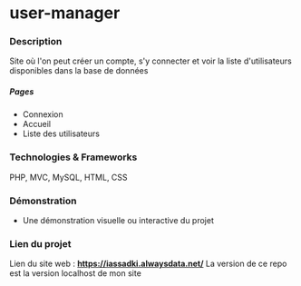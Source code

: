 ﻿# user-manager

### Description
Site où l'on peut créer un compte, s'y connecter et voir la liste d'utilisateurs disponibles dans la base de données

##### Pages
- Connexion
- Accueil
- Liste des utilisateurs

### Technologies & Frameworks
PHP, MVC, MySQL, HTML, CSS

<!-- ### **Conception du projet**

- Ce projet ne comprend pas de conception UML -->

### Démonstration
- Une démonstration visuelle ou interactive du projet

### Lien du projet
Lien du site web : **https://iassadki.alwaysdata.net/**
La version de ce repo est la version localhost de mon site